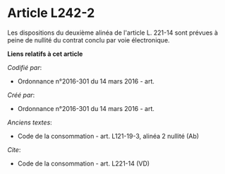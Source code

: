 # Article L242-2

Les dispositions du deuxième alinéa de l'article L. 221-14 sont prévues à peine de nullité du contrat conclu par voie
électronique.

**Liens relatifs à cet article**

_Codifié par_:

  - Ordonnance n°2016-301 du 14 mars 2016 - art.

_Créé par_:

  - Ordonnance n°2016-301 du 14 mars 2016 - art.

_Anciens textes_:

  - Code de la consommation - art. L121-19-3, alinéa 2 nullité (Ab)

_Cite_:

  - Code de la consommation - art. L221-14 (VD)
